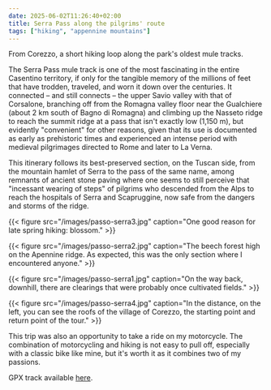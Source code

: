 ```yaml
---
date: 2025-06-02T11:26:40+02:00
title: Serra Pass along the pilgrims' route
tags: ["hiking", "appennine mountains"]
---
```

From Corezzo, a short hiking loop along the park's oldest mule tracks.

The Serra Pass mule track is one of the most fascinating in the entire Casentino territory, if only for the tangible memory of the millions of feet that have trodden, traveled, and worn it down over the centuries. It connected – and still connects – the upper Savio valley with that of Corsalone, branching off from the Romagna valley floor near the Gualchiere (about 2 km south of Bagno di Romagna) and climbing up the Nasseto ridge to reach the summit ridge at a pass that isn't exactly low (1,150 m), but evidently "convenient" for other reasons, given that its use is documented as early as prehistoric times and experienced an intense period with medieval pilgrimages directed to Rome and later to La Verna. 

This itinerary follows its best-preserved section, on the Tuscan side, from the mountain hamlet of Serra to the pass of the same name, among remnants of ancient stone paving where one seems to still perceive that "incessant wearing of steps" of pilgrims who descended from the Alps to reach the hospitals of Serra and Scapruggine, now safe from the dangers and storms of the ridge.

{{< figure src="/images/passo-serra3.jpg" caption="One good reason for late spring hiking: blossom." >}}

{{< figure src="/images/passo-serra2.jpg" caption="The beech forest high on the Apennine ridge. As expected, this was the only section where I encountered anyone." >}}

{{< figure src="/images/passo-serra1.jpg" caption="On the way back, downhill, there are clearings that were probably once cultivated fields." >}}

{{< figure src="/images/passo-serra4.jpg" caption="In the distance, on the left, you can see the roofs of the village of Corezzo, the starting point and return point of the tour." >}}

This trip was also an opportunity to take a ride on my motorcycle. The combination of motorcycling and hiking is not easy to pull off, especially with a classic bike like mine, but it's worth it as it combines two of my passions. 


GPX track available [here](https://out.ac/IPUfvn).


